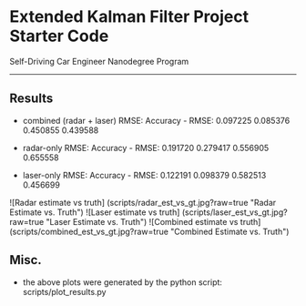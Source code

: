 # Extended Kalman Filter Project Starter Code
Self-Driving Car Engineer Nanodegree Program

---
## Results
* combined (radar + laser) RMSE:
  Accuracy - RMSE:
  0.097225
  0.085376
  0.450855
  0.439588

* radar-only RMSE:
  Accuracy - RMSE:
  0.191720
  0.279417
  0.556905
  0.655558

* laser-only RMSE:
  Accuracy - RMSE:
  0.122191
  0.098379
  0.582513
  0.456699




![Radar estimate vs truth] (scripts/radar_est_vs_gt.jpg?raw=true "Radar Estimate vs. Truth")
![Laser estimate vs truth] (scripts/laser_est_vs_gt.jpg?raw=true "Laser Estimate vs. Truth")
![Combined estimate vs truth] (scripts/combined_est_vs_gt.jpg?raw=true "Combined Estimate vs. Truth")


## Misc.
* the above plots were generated by the python script: scripts/plot_results.py 





